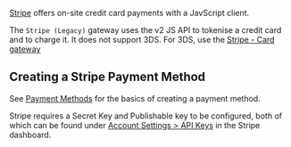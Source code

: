 [Stripe](https://stripe.com/) offers on-site credit card payments with a JavScript client. 

The `Stripe (Legacy)` gateway uses the v2 JS API to tokenise a credit card and to charge it. It does not support 3DS. For 3DS, use the [Stripe - Card gateway](Stripe_Card) 

## Creating a Stripe Payment Method

See [Payment Methods](../Payment_Methods) for the basics of creating a payment method.

Stripe requires a Secret Key and Publishable key to be configured, both of which can be found under [Account Settings > API Keys](https://dashboard.stripe.com/account/apikeys) in the Stripe dashboard.